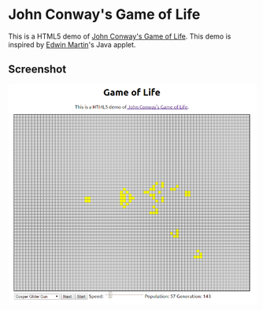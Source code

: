 # John Conway's Game of Life

This is a HTML5 demo of [John Conway's Game of Life](https://en.wikipedia.org/wiki/Conway%27s_Game_of_Life).
This demo is inspired by [Edwin Martin](http://www.bitstorm.org/gameoflife/)'s Java applet.

## Screenshot
![screenshot](screenshot.png)
